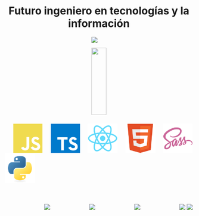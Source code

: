 <h1  style="text-align:center; margin-top:-30px">Futuro ingeniero en tecnologías y la información</h1>
<div style="display:flex; align-items:center; justify-content:center">
  <a href="https://github.com/luis-Front-end; width:100%">
  <img height="180em"  src="https://github-readme-stats.vercel.app/api?username=luis-Front-end&show_icons=true&theme=cobalt&include_all_commits=true&count_private=true"/>
  <img height="180em" style="width:100%; margin-top:10px" src="https://github-readme-stats.vercel.app/api/top-langs/?username=luis-Front-end&layout=compact&langs_count=7&theme=cobalt"/>
</div>

<div style="display:flex; align-items:center; justify-content:space-between;
flex-wrap:wrap; margin-top:20px; width:100%"><br>
  <img  alt="Luis-Js" height="80" width="80" src="https://raw.githubusercontent.com/devicons/devicon/master/icons/javascript/javascript-plain.svg">
  <img alt="Luis-Ts" height="80" width="80" src="https://raw.githubusercontent.com/devicons/devicon/master/icons/typescript/typescript-plain.svg">
  <img  alt="Luis-React" height="80" width="80" src="https://raw.githubusercontent.com/devicons/devicon/master/icons/react/react-original.svg">
  <img  alt="Luis-HTML" height="80" width="80" src="https://raw.githubusercontent.com/devicons/devicon/master/icons/html5/html5-original.svg">
  <img  alt="Luis-CSS" height="80" width="80" src="https://raw.githubusercontent.com/devicons/devicon/master/icons/sass/sass-original.svg">
  </div>
    <img  alt="Luis-Python" height="80" width="80" src="https://raw.githubusercontent.com/devicons/devicon/master/icons/python/python-original.svg">
	<h1> </h1>
  </div>
  
  
<div style="display:flex; align-items:center; justify-content:space-between;
flex-wrap:wrap;width:100%"> 
  <a href="#" target="_blank"><img src="https://img.shields.io/badge/YouTube-FF0000?style=for-the-badge&logo=youtube&logoColor=white" target="_blank"></a>
  <a href="#" target="_blank"><img src="https://img.shields.io/badge/-Instagram-%23E4405F?style=for-the-badge&logo=instagram&logoColor=white" target="_blank"></a>
 	<a href="#" target="_blank"><img src="https://img.shields.io/badge/Twitch-9146FF?style=for-the-badge&logo=twitch&logoColor=white" target="_blank"></a>

<a href = "#"><img src="https://img.shields.io/badge/-Gmail-%23333?style=for-the-badge&logo=gmail&logoColor=white" target="_blank"></a>
<a href="#" target="_blank"><img src="https://img.shields.io/badge/-LinkedIn-%230077B5?style=for-the-badge&logo=linkedin&logoColor=white" target="_blank"></a>
</div>
